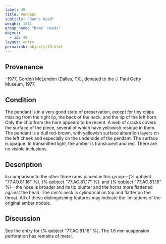 ```yaml
---
label: 49
title: Pendant
subtitle: "Ram's Head"
weight: 1011
group_name: "Rams' Heads"
object:
  - id: 49
layout: entry
permalink: objects/49.html
---
```


## Provenance

–1977, Gordon McLendon (Dallas, TX), donated to the J. Paul Getty Museum, 1977.

## Condition

The pendant is in a very good state of preservation, except for tiny chips missing from the right lip, the back of the neck, and the tip of the left horn. Only the chip from the horn appears to be recent. A web of cracks covers the surface of the piece, several of which have yellowish residue in them. The pendant is a dull red-brown, with yellowish surface alteration layers on the left cheek and especially on the underside of the pendant. The surface is opaque. In transmitted light, the amber is translucent and red. There are no visible inclusions.

## Description

In comparison to the other three rams placed in this group—{% qobject "77.AO.81.16" %}, {% qobject "77.AO.81.17" %}, and {% qobject "77.AO.81.18" %}—the nose is broader and its tip blunter and the horns more flattened against the head. The ram's neck is cylindrical on top and flatter on the throat. All of these distinguishing features may indicate the limitations of the original amber nodule.

## Discussion

See the entry for {% qobject "77.AO.81.16" %}. The 1.6 mm suspension perforation has remains of metal.
